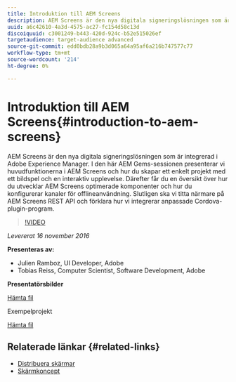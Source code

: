 ```yaml
---
title: Introduktion till AEM Screens
description: AEM Screens är den nya digitala signeringslösningen som är integrerad i Adobe Experience Manager. I den här AEM Gems-sessionen presenterar vi huvudfunktionerna i AEM Screens och hur du skapar ett enkelt projekt med ett bildspel och en interaktiv upplevelse. Därefter får du en översikt över hur du utvecklar AEM Screens optimerade komponenter och hur du konfigurerar kanaler för offlineanvändning. Slutligen ska vi titta närmare på AEM Screens REST API och förklara hur vi integrerar anpassade Cordova-plugin-program.
uuid: a6c42610-4a3d-4575-ac27-fc154d58c13d
discoiquuid: c3001249-b443-420d-924c-b52e515026ef
targetaudience: target-audience advanced
source-git-commit: edd0bdb28a9b3d065a64a95af6a216b747577c77
workflow-type: tm+mt
source-wordcount: '214'
ht-degree: 0%

---
```


# Introduktion till AEM Screens{#introduction-to-aem-screens}

AEM Screens är den nya digitala signeringslösningen som är integrerad i Adobe Experience Manager. I den här AEM Gems-sessionen presenterar vi huvudfunktionerna i AEM Screens och hur du skapar ett enkelt projekt med ett bildspel och en interaktiv upplevelse. Därefter får du en översikt över hur du utvecklar AEM Screens optimerade komponenter och hur du konfigurerar kanaler för offlineanvändning. Slutligen ska vi titta närmare på AEM Screens REST API och förklara hur vi integrerar anpassade Cordova-plugin-program.

>[!VIDEO](https://video.tv.adobe.com/v/19301/?quality=9)

*Levererat 16 november 2016*

**Presenteras av:**

* Julien Ramboz, UI Developer, Adobe
* Tobias Reiss, Computer Scientist, Software Development, Adobe

**Presentatörsbilder**

[Hämta fil](assets/2016-11-16-aem-screens.pdf)

Exempelprojekt

[Hämta fil](assets/aemscreensgems.zip)

## Relaterade länkar {#related-links}

* [Distribuera skärmar](https://docs.adobe.com/docs/en/aem/6-2/deploy/screens.html)
* [Skärmkoncept](https://docs.adobe.com/docs/en/aem/6-2/administer/screens.html)
